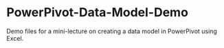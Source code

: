 # PowerPivot-Data-Model-Demo
Demo files for a mini-lecture on creating a data model in PowerPivot using Excel.
